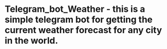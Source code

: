 # Telegram_bot_Weather -  this is a simple telegram bot for getting the current weather forecast for any city in the world.
